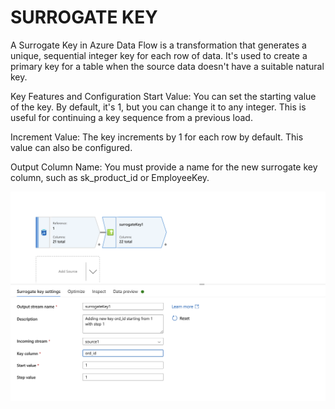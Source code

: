 # **SURROGATE KEY**

A Surrogate Key in Azure Data Flow is a transformation that generates a unique, sequential integer key for each row of 
data. It's used to create a primary key for a table when the source data doesn't have a suitable natural key.


Key Features and Configuration
Start Value: You can set the starting value of the key. By default, it's 1, but you can change it to any integer. This is useful for continuing a key sequence from a previous load.

Increment Value: The key increments by 1 for each row by default. This value can also be configured.

Output Column Name: You must provide a name for the new surrogate key column, such as sk_product_id or EmployeeKey.

<img width="900" alt="surrogate1" src="https://github.com/rajeshreddy185/polls/blob/main/mysite3-20210509T044718Z-001/mysite3/Screenshot%202025-09-27%20at%2011.10.36%20PM.png" />